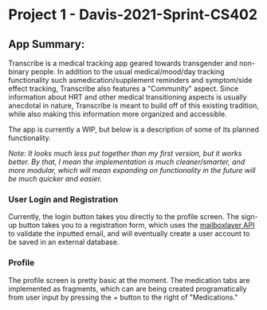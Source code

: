 # Project 1 - Davis-2021-Sprint-CS402

## App Summary:

Transcribe is a medical tracking app geared towards transgender and non-binary people. In addition to the usual medical/mood/day tracking functionality such asmedication/supplement reminders and symptom/side effect tracking, Transcribe also features a "Community" aspect. 
Since information about HRT and other medical transitioning aspects is usually anecdotal in nature, Transcribe is meant to build off of this existing tradition, while also making this information more organized and accessible.

The app is currently a WIP, but below is a description of some of its planned functionality. 

_Note: It looks much less put together than my first version, but it *works* better. By that, I mean the implementation is much cleaner/smarter, and more modular, which will mean expanding on functionality in the future will be much quicker and easier._

### User Login and Registration

Currently, the login button takes you directly to the profile screen.
The sign-up button takes you to a registration form, which uses the [mailboxlayer API](https://mailboxlayer.com/) to validate the inputted email, and will eventually create a user account to be saved in an external database. 

### Profile

The profile screen is pretty basic at the moment. The medication tabs are implemented as fragments, which can are being created programatically from user input by pressing the + button to the right of "Medications."
